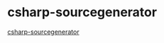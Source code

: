# csharp-sourcegenerator

[csharp-sourcegenerator](https://github.com/YairHalberstadt/stronginject)
